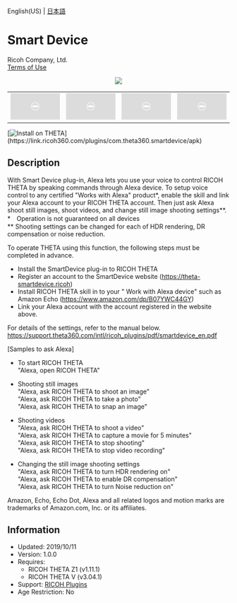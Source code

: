 English(US) | [日本語](README.ja.md)

# Smart Device

Ricoh Company, Ltd.  
[Terms of Use](https://www.ricoh360.com/terms/plugins/)

<div align="center"><img src="./1.png"><table><tr><td><img src="./2.png"></td><td><img src="./3.png"></td><td><img src="./4.png"></td><td><img src="./5.png"></td></tr></table></div>

[![Install on THETA](https://assets.ricoh360.com/image/upload/v1/front/theta/install-button.svg?)](https://link.ricoh360.com/plugins/com.theta360.smartdevice/apk)

## Description

<div id="plugin-description">

With Smart Device plug-in, Alexa lets you use your voice to control RICOH THETA by speaking commands through Alexa device. To setup voice control to any certified "Works with Alexa" product*, enable the skill and link your Alexa account to your RICOH THETA account. Then just ask Alexa shoot still images, shoot videos, and change still image shooting settings**.  
*　Operation is not guaranteed on all devices  
** Shooting settings can be changed for each of HDR rendering, DR compensation or noise reduction.  
  
To operate THETA using this function, the following steps must be completed in advance.  
* Install the SmartDevice plug-in to RICOH THETA
* Register an account to the SmartDevice website (https://theta-smartdevice.ricoh)
* Install RICOH THETA skill in to your " Work with Alexa device" such as Amazon Echo (https://www.amazon.com/dp/B07YWC44GY)
* Link your Alexa account with the account registered in the website above.
  
For details of the settings, refer to the manual below.  
https://support.theta360.com/intl/ricoh_plugins/pdf/smartdevice_en.pdf  
  
[Samples to ask Alexa]  
  
- To start RICOH THETA  
"Alexa, open RICOH THETA"  

- Shooting still images  
"Alexa, ask RICOH THETA to shoot an image"  
"Alexa, ask RICOH THETA to take a photo"  
"Alexa, ask RICOH THETA to snap an image"  

- Shooting videos  
"Alexa, ask RICOH THETA to shoot a video"  
"Alexa, ask RICOH THETA to capture a movie for 5 minutes"  
"Alexa, ask RICOH THETA to stop shooting"  
"Alexa, ask RICOH THETA to stop video recording"  

- Changing the still image shooting settings  
"Alexa, ask RICOH THETA to turn HDR rendering on"  
"Alexa, ask RICOH THETA to enable DR compensation"  
"Alexa, ask RICOH THETA to turn Noise reduction on"  
  
Amazon, Echo, Echo Dot, Alexa and all related logos and motion marks are trademarks of Amazon.com, Inc. or its affiliates.  

</div>

## Information

- Updated: 2019/10/11
- Version: 1.0.0
- Requires:
  - RICOH THETA Z1 (v1.11.1)
  - RICOH THETA V (v3.04.1)
- Support: [RICOH Plugins](https://support.ricoh360.com/)
- Age Restriction: No
